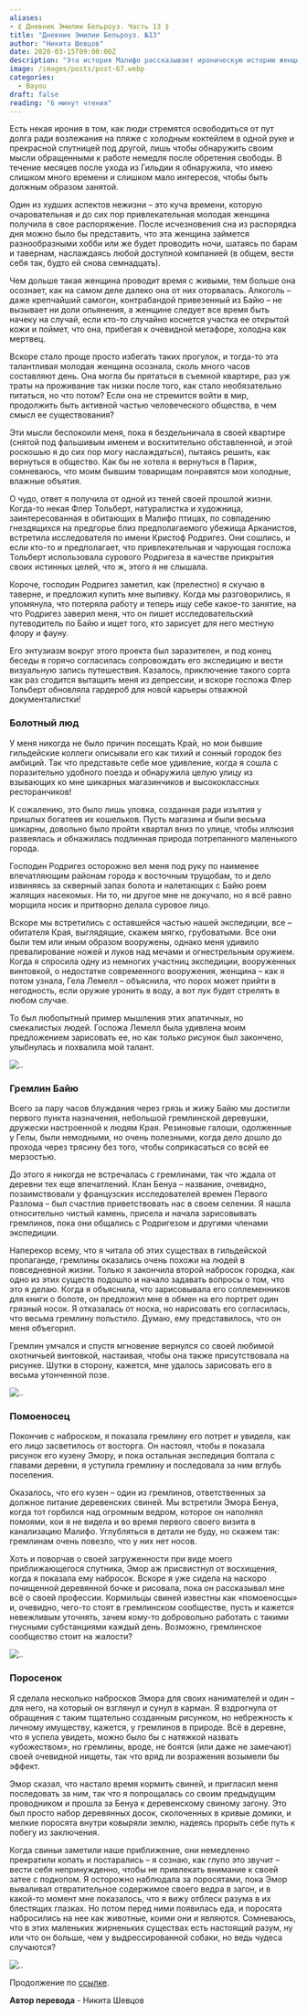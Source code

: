 ```yaml
---
aliases: 
- ⟪ Дневник Эмилии Бельроуз. Часть 13 ⟫
title: "Дневник Эмилии Бельроуз. №13"
author: "Никита Шевцов"
date: 2020-03-15T09:00:00Z
description: "Эта история Малифо рассказывает ироническую историю женщины, которая покинула свою гильдию, чтобы избежать бремени долгов, но обнаружила, что у нее слишком много времени и слишком мало интересов. Пока она изо всех сил пытается найти цель и связь с миром, который, кажется, оставил ее позади, она обнаруживает истинный смысл своего существования. | мистический рассказ"
image: /images/posts/post-67.webp
categories:
  - Bayou
draft: false
reading: "6 минут чтения"
---
```


Есть некая ирония в том, как люди стремятся освободиться от пут долга ради возлежания на пляже с холодным коктейлем в одной руке и прекрасной спутницей под другой, лишь чтобы обнаружить своим мысли обращенными к работе немедля после обретения свободы. В течение месяцев после ухода из Гильдии я обнаружила, что имею слишком много времени и слишком мало интересов, чтобы быть должным образом занятой.

Один из худших аспектов нежизни – это куча времени, которую очаровательная и до сих пор привлекательная молодая женщина получила в свое распоряжение. После исчезновения сна из распорядка дня можно было бы представить, что эта женщина займется разнообразными хобби или же будет проводить ночи, шатаясь по барам и тавернам, наслаждаясь любой доступной компанией (в общем, вести себя так, будто ей снова семнадцать).

Чем дольше такая женщина проводит время с живыми, тем больше она осознает, как на самом деле далеко она от них оторвалась. Алкоголь – даже крепчайший самогон, контрабандой привезенный из Байю – не вызывает ни доли опьянения, а женщине следует все время быть начеку на случай, если кто-то случайно коснется участка ее открытой кожи и поймет, что она, прибегая к очевидной метафоре, холодна как мертвец.

Вскоре стало проще просто избегать таких прогулок, и тогда-то эта талантливая молодая женщина осознала, сколь много часов составляют день. Она могла бы прятаться в съемной квартире, раз уж траты на проживание так низки после того, как стало необязательно питаться, но что потом? Если она не стремится войти в мир, продолжить быть активной частью человеческого общества, в чем смысл ее существования?

Эти мысли беспокоили меня, пока я бездельничала в своей квартире (снятой под фальшивым именем и восхитительно обставленной, и этой роскошью я до сих пор могу наслаждаться), пытаясь решить, как вернуться в общество. Как бы не хотела я вернуться в Париж, сомневаюсь, что моим бывшим товарищам понравятся мои холодные, влажные объятия.

О чудо, ответ я получила от одной из теней своей прошлой жизни. Когда-то некая Флер Тольберт, натуралистка и художница, заинтересованная в обитающих в Малифо птицах, по совпадению гнездящихся на предгорье близ предполагаемого убежища Арканистов, встретила исследователя по имени Кристоф Родригез. Они сошлись, и если кто-то и предполагает, что привлекательная и чарующая госпожа Тольберт использовала сурового Родригеза в качестве прикрытия своих истинных целей, что ж, этого я не слышала.

Короче, господин Родригез заметил, как (прелестно) я скучаю в таверне, и предложил купить мне выпивку. Когда мы разговорились, я упомянула, что потеряла работу и теперь ищу себе какое-то занятие, на что Родригез заверил меня, что он пишет исследовательский путеводитель по Байю и ищет того, кто зарисует для него местную флору и фауну.

Его энтузиазм вокруг этого проекта был заразителен, и под конец беседы я горячо согласилась сопровождать его экспедицию и вести визуальную запись путешествия. Казалось, приключение такого сорта как раз сгодится вытащить меня из депрессии, и вскоре госпожа Флер Тольберт обновляла гардероб для новой карьеры отважной документалистки!

### Болотный люд

У меня никогда не было причин посещать Край, но мои бывшие гильдейские коллеги описывали его как тихий и сонный городок без амбиций. Так что представьте себе мое удивление, когда я сошла с поразительно удобного поезда и обнаружила целую улицу из взывающих ко мне шикарных магазинчиков и высококлассных ресторанчиков!

К сожалению, это было лишь уловка, созданная ради изъятия у пришлых богатеев их кошельков. Пусть магазина и были весьма шикарны, довольно было пройти квартал вниз по улице, чтобы иллюзия развеялась и обнажилась подлинная природа потрепанного маленького города.

Господин Родригез осторожно вел меня под руку по наименее впечатляющим районам города к восточным трущобам, то и дело извиняясь за скверный запах болота и налетающих с Байю роем жалящих насекомых. Ни то, ни другое мне не докучало, но я всё равно морщила носик и притворно делала суровое лицо.

Вскоре мы встретились с оставшейся частью нашей экспедиции, все – обитателя Края, выглядящие, скажем мягко, грубоватыми. Все они были тем или иным образом вооружены, однако меня удивило превалирование ножей и луков над мечами и огнестрельным оружием. Когда я спросила одну из немногих участниц экспедиции, вооруженных винтовкой, о недостатке современного вооружения, женщина – как я потом узнала, Гела Лемелл – объяснила, что порох может прийти в негодность, если оружие уронить в воду, а вот лук будет стрелять в любом случае.

То был любопытный пример мышления этих апатичных, но смекалистых людей. Госпожа Лемелл была удивлена моим предложением зарисовать ее, но как только рисунок был закончено, улыбнулась и похвалила мой талант.

![..](/images/posts/post-67_img1.webp)


### Гремлин Байю

Всего за пару часов блуждания через грязь и жижу Байю мы достигли первого пункта назначения, небольшой гремлинской деревушки, дружески настроенной к людям Края. Резиновые галоши, одолженные у Гелы, были немодными, но очень полезными, когда дело дошло до прохода через трясину без того, чтобы соприкасаться со всей ее мерзостью.

До этого я никогда не встречалась с гремлинами, так что ждала от деревни тех еще впечатлений. Клан Бенуа – название, очевидно, позаимствовали у французских исследователей времен Первого Разлома – был счастлив приветствовать нас в своем селении. Я нашла относительно чистый камень, присела и начала зарисовывать гремлинов, пока они общались с Родригезом и другими членами экспедиции.

Наперекор всему, что я читала об этих существах в гильдейской пропаганде, гремлины оказались очень похожи на людей в повседневной жизни. Только я закончила второй набросок городка, как одно из этих существ подошло и начало задавать вопросы о том, что это я делаю. Когда я объяснила, что зарисовывала его соплеменников для книги о болоте, он предложил мне в обмен на его портрет один грязный носок. Я отказалась от носка, но нарисовать его согласилась, что весьма гремлину польстило. Думаю, ему представилось, что он меня объегорил.

Гремлин умчался и спустя мгновение вернулся со своей любимой охотничьей винтовкой, настаивая, чтобы она также присутствовала на рисунке. Шутки в сторону, кажется, мне удалось зарисовать его в весьма утонченной позе.

![..](/images/posts/post-67_img2.webp)


### Помоеносец

Покончив с наброском, я показала гремлину его потрет и увидела, как его лицо засветилось от восторга. Он настоял, чтобы я показала рисунок его кузену Эмору, и пока остальная экспедиция болтала с главами деревни, я уступила гремлину и последовала за ним вглубь поселения.

Оказалось, что его кузен – один из гремлинов, ответственных за должное питание деревенских свиней. Мы встретили Эмора Бенуа, когда тот горбился над огромным ведром, которое он наполнял помоями, кои я не видела и во время первого своего визита в канализацию Малифо. Углубляться в детали не буду, но скажем так: гремлинам очень повезло, что у них нет носов.

Хоть и поворчав о своей загруженности при виде моего приближающегося спутника, Эмор аж присвистнул от восхищения, когда я показала ему набросок. Вскоре я уже сидела на наскоро почищенной деревянной бочке и рисовала, пока он рассказывал мне всё о своей профессии. Кормильцы свиней известны как «помоеносцы» и, очевидно, чего-то стоят в гремлинском сообществе, пусть и кажется невежливым уточнять, зачем кому-то добровольно работать с такими гнусными субстанциями каждый день. Возможно, гремлинское сообщество стоит на жалости?

![..](/images/posts/post-67_img3.webp)


### Поросенок

Я сделала несколько набросков Эмора для своих нанимателей и один – для него, на который он взглянул и сунул в карман. Я вздрогнула от обращения с таким тщательно созданным рисунком, но небрежность к личному имуществу, кажется, у гремлинов в природе. Всё в деревне, что я успела увидеть, можно было бы с натяжкой назвать «убожеством», но гремлины, вроде, не боятся (или даже не замечают) своей очевидной нищеты, так что вряд ли возражения возымели бы эффект.

Эмор сказал, что настало время кормить свиней, и пригласил меня последовать за ним, так что я попрощалась со своим предыдущим проводником и прошла за Бенуа к деревенскому свиному загону. Это был просто набор деревянных досок, сколоченных в кривые домики, и мелкие поросята внутри ковыряли землю, надеясь прорыть себе путь к побегу из заключения.

Когда свиньи заметили наше приближение, они немедленно прекратили копать и постарались – я сознаю, как глупо это звучит – вести себя непринужденно, чтобы не привлекать внимание к своей затее с подкопом. Я осторожно наблюдала за поросятами, пока Эмор вываливал отвратительное содержимое своего ведра в загон, и в какой-то момент мне показалось, что я вижу отблеск разума в их блестящих глазках. Но потом перед ними появилась еда, и поросята набросились на нее как животные, коими они и являются. Сомневаюсь, что в этих маленьких жирненьких существах есть настоящий разум, ну или что он больше, чем у выдрессированной собаки, но ведь чудеса случаются?

![..](/images/posts/post-67_img4.webp)


Продолжение по [ссылке](http://malifaux.vercel.app/posts/post-69).


**Автор перевода** - Никита Шевцов

